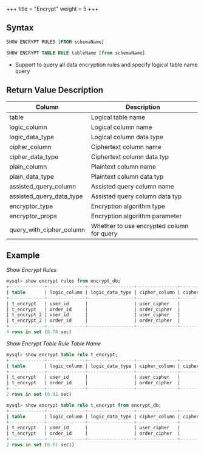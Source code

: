 +++
title = "Encrypt"
weight = 5
+++

## Syntax

```sql
SHOW ENCRYPT RULES [FROM schemaName]

SHOW ENCRYPT TABLE RULE tableName [from schemaName]
```
- Support to query all data encryption rules and specify logical table name query

## Return Value Description

| Column                    | Description                                 |
| ---------------           | -------------------------------             |
| table                     | Logical table name                          |
| logic_column              | Logical column name                         |
| logic_data_type           | Logical column data type                    |
| cipher_column             | Ciphertext column name                      |
| cipher_data_type          | Ciphertext column data typ                  |
| plain_column              | Plaintext column name                       |
| plain_data_type           | Plaintext column data typ                   |
| assisted_query_column     | Assisted query column name                  |
| assisted_query_data_type  | Assisted query column data typ              |
| encryptor_type            | Encryption algorithm type                   |
| encryptor_props           | Encryption algorithm parameter              |
| query_with_cipher_column  | Whether to use encrypted column for query   |

## Example

*Show Encrypt Rules*
```sql
mysql> show encrypt rules from encrypt_db;
+-------------+--------------+-----------------+---------------+------------------+--------------+-----------------+-----------------------+--------------------------+----------------+-------------------------+--------------------------+
| table       | logic_column | logic_data_type | cipher_column | cipher_data_type | plain_column | plain_data_type | assisted_query_column | assisted_query_data_type | encryptor_type | encryptor_props         | query_with_cipher_column |
+-------------+--------------+-----------------+---------------+------------------+--------------+-----------------+-----------------------+--------------------------+----------------+-------------------------+--------------------------+
| t_encrypt   | user_id      |                 | user_cipher   |                  | user_plain   |                 |                       |                          | AES            | aes-key-value=123456abc | true                     |
| t_encrypt   | order_id     |                 | order_cipher  |                  |              |                 |                       |                          | MD5            |                         | true                     |
| t_encrypt_2 | user_id      |                 | user_cipher   |                  | user_plain   |                 |                       |                          | AES            | aes-key-value=123456abc | false                    |
| t_encrypt_2 | order_id     |                 | order_cipher  |                  |              |                 |                       |                          | MD5            |                         | false                    |
+-------------+--------------+-----------------+---------------+------------------+--------------+-----------------+-----------------------+--------------------------+----------------+-------------------------+--------------------------+
4 rows in set (0.78 sec)
```

*Show Encrypt Table Rule Table Name*
```sql
mysql> show encrypt table rule t_encrypt;
+-------------+--------------+-----------------+---------------+------------------+--------------+-----------------+-----------------------+--------------------------+----------------+-------------------------+--------------------------+
| table       | logic_column | logic_data_type | cipher_column | cipher_data_type | plain_column | plain_data_type | assisted_query_column | assisted_query_data_type | encryptor_type | encryptor_props         | query_with_cipher_column |
+-------------+--------------+-----------------+---------------+------------------+--------------+-----------------+-----------------------+--------------------------+----------------+-------------------------+--------------------------+
| t_encrypt   | user_id      |                 | user_cipher   |                  | user_plain   |                 |                       |                          | AES            | aes-key-value=123456abc | true                     |
| t_encrypt   | order_id     |                 | order_cipher  |                  |              |                 |                       |                          | MD5            |                         | true                     |
+-------------+--------------+-----------------+---------------+------------------+--------------+-----------------+-----------------------+--------------------------+----------------+-------------------------+--------------------------+
2 rows in set (0.01 sec)

mysql> show encrypt table rule t_encrypt from encrypt_db;
+-------------+--------------+-----------------+---------------+------------------+--------------+-----------------+-----------------------+--------------------------+----------------+-------------------------+--------------------------+
| table       | logic_column | logic_data_type | cipher_column | cipher_data_type | plain_column | plain_data_type | assisted_query_column | assisted_query_data_type | encryptor_type | encryptor_props         | query_with_cipher_column |
+-------------+--------------+-----------------+---------------+------------------+--------------+-----------------+-----------------------+--------------------------+----------------+-------------------------+--------------------------+
| t_encrypt   | user_id      |                 | user_cipher   |                  | user_plain   |                 |                       |                          | AES            | aes-key-value=123456abc | true                     |
| t_encrypt   | order_id     |                 | order_cipher  |                  |              |                 |                       |                          | MD5            |                         | true                     |
+-------------+--------------+-----------------+---------------+------------------+--------------+-----------------+-----------------------+--------------------------+----------------+-------------------------+--------------------------+
2 rows in set (0.01 sec))
```

